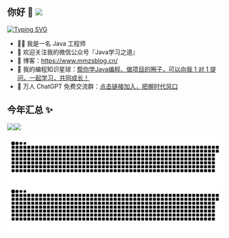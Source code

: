 ## 你好 👋 ![](https://komarev.com/ghpvc/?username=mmzsblog)

[![Typing SVG](https://readme-typing-svg.demolab.com?font=Oswald&size=20&duration=1500&pause=3000&color=0E96F7&center=%E7%9C%9F%E7%9A%84&vCenter=%E7%9C%9F%E7%9A%84&width=300&height=100&lines=😄+很+高+兴+遇+见+你+，+请+多+指+教)](https://git.io/typing-svg)

- 👨‍💻 我是一名 Java 工程师
- 💬 欢迎关注我的微信公众号『Java学习之道』
- 🏡 博客：https://www.mmzsblog.cn/
- 👭 我的编程知识星球：<a target="_blank" href="https://t.zsxq.com/2rFAmYz">帮你学Java编程、做项目的圈子，可以向我 1 对 1 提问，一起学习，共同成长！</a>
- 🛫 万人 ChatGPT 免费交流群：<a target="_blank" href="https://itresources.mmzsblog.cn/url/04eb66b2">点击链接加入，把握时代风口</a>

## 今年汇总 ✨
<img align="" height="137px" src="https://github-readme-stats.vercel.app/api?username=mmzsblog&hide_title=true&hide_border=true&show_icons=true&include_all_commits=true&line_height=21&bg_color=0,EC6C6C,FFD479,FFFC79,73FA79&theme=graywhite&locale=cn" /><img align="" height="137px" src="https://github-readme-stats.vercel.app/api/top-langs/?username=mmzsblog&hide_title=true&hide_border=true&layout=compact&bg_color=0,73FA79,73FDFF,D783FF&theme=graywhite&locale=cn" />

![GitHub Snake Light](github-snake.svg#gh-light-mode-only)
![GitHub Snake dark](github-snake-dark.svg#gh-dark-mode-only)
